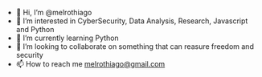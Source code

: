 - 👋 Hi, I’m @melrothiago
- 👀 I’m interested in CyberSecurity, Data Analysis, Research, Javascript and Python
- 🌱 I’m currently learning Python
- 💞️ I’m looking to collaborate on something that can reasure freedom and security
- 📫 How to reach me melrothiago@gmail.com

<!---
melrothiago/melrothiago is a ✨ special ✨ repository because its `README.md` (this file) appears on your GitHub profile.
You can click the Preview link to take a look at your changes.
--->
